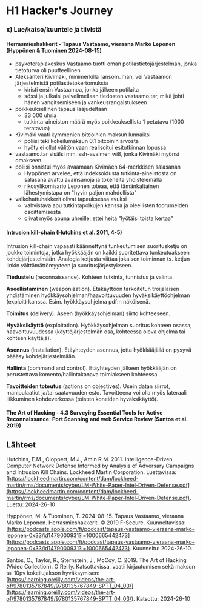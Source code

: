 # H1 Hacker's Journey

### x) Lue/katso/kuuntele ja tiivistä

#### Herrasmieshakkerit - Tapaus Vastaamo, vieraana Marko Leponen (Hyppönen & Tuominen 2024-08-15)

- psykoterapiakeskus Vastaamo tuotti oman potilastietojärjestelmän, jonka tietoturva oli puutteellinen
- Aleksanteri Kivimäki, nimimerkillä ransom_man, vei Vastaamon järjestelmistä potilastietokertomuksia
  - kiristi ensin Vastaamoa, jonka jälkeen potilaita
  - sössi ja julkaisi palvelimellaan tiedoston vastaamo.tar, mikä johti hänen vangitsemiseen ja vankeusrangaistukseen
- poikkeuksellinen tapaus laajudeltaan
  - 33 000 uhria
  - tutkinta-aineiston määrä myös poikkeuksellista 1 petatavu (1000 teratavua)
- Kivimäki vaati kymmenien bitcoinien maksun lunnaiksi
  - poliisi teki kokeilumaksun 0.1 bitcoinin arvosta
  - hyöty ei ollut välitön vaan realisoitui esitutkinnan lopussa
- vastaamo.tar sisälsi mm. ssh-avaimen wi8, jonka Kivimäki myönsi omakseen
- poliisi onnistui myös avaamaan Kivimäen 64-merkkisen salasanan
  - Hyppönen arvelee, että indeksoidusta tutkinta-aineistosta on salasana avattu avainsanoja ja tokeneita yhdistelemällä
  - rikosylikomisario Leponen toteaa, että tämänkaltainen lähestymistapa on "hyvin paljon mahdollista"
- valkohattuhakkerit olivat tapauksessa avuksi
  - vahvistava apu tutkintapolkujen kanssa ja oleellisten foorumeiden osoittamisesta
  - olivat myös apuna uhreille, ettei heitä "lyötäisi toista kertaa"

#### Intrusion kill-chain (Hutchins et al. 2011, 4-5)

Intrusion kill-chain vapaasti käännettynä tunkeutumisen suoritusketju on joukko toimintoja, jotka hyökkääjän on kaikki suoritettava tunkeutuakseen kohdejärjestelmään. Analogia ketjusta viittaa jokaisen toiminnan ts. ketjun linkin välttämättömyyteen ja suoritusjärjestykseen.

**Tiedustelu** (reconnaissance). Kohteen tutkinta, tunnistus ja valinta.

**Aseellistaminen** (weaponization). Etäkäyttöön tarkoitetun troijalaisen yhdistäminen hyökkäysohjelman/haavoittuvuuden hyväksikäyttöohjelman (exploit) kanssa. Esim. hyökkäysohjelma pdf:n näköisenä.

**Toimitus** (delivery). Aseen (hyökkäysohjelman) siirto kohteeseen.

**Hyväksikäyttö** (exploitation). Hyökkäysohjelman suoritus kohteen osassa, haavoittuvuudessa (käyttöjärjestelmän osa, kohteessa oleva ohjelma tai kohteen käyttäjä).

**Asennus** (installation). Etäyhteyden asennus, jotta hyökkääjällä on pysyvä päääsy kohdejärjestelmään.

**Hallinta** (command and control). Etäyhteyden jälkeen hyökkääjän on perustettava komento/hallintakanava toimiakseen kohteessa.

**Tavoitteiden toteutus** (actions on objectives). Usein datan siirrot, manipulaatiot ja/tai saatavuuden esto. Tavoitteena voi olla myös lateraali liikkuminen kohdeverkossa (toisten koneiden hyväksikäyttö).

#### The Art of Hacking - 4.3 Surveying Essential Tools for Active Reconnaissance: Port Scanning and web Service Review (Santos et al. 2019)

## Lähteet

Hutchins, E.M., Cloppert, M.J., Amin R.M. 2011. Intelligence-Driven Computer Network Defense Informed by Analysis of Adversary Campaigns and Intrusion Kill Chains. Lockheed Martin Corporation. Luettavissa: [https://lockheedmartin.com/content/dam/lockheed-martin/rms/documents/cyber/LM-White-Paper-Intel-Driven-Defense.pdf](https://lockheedmartin.com/content/dam/lockheed-martin/rms/documents/cyber/LM-White-Paper-Intel-Driven-Defense.pdf). Luettu: 2024-26-10

Hyppönen, M. & Tuominen, T. 2024-08-15. Tapaus Vastaamo, vieraana Marko Leponen. Herrasmieshakkerit. © 2019 F-Secure. Kuunneltavissa: [https://podcasts.apple.com/fi/podcast/tapaus-vastaamo-vieraana-marko-leponen-0x33/id1479000931?i=1000665442473](https://podcasts.apple.com/fi/podcast/tapaus-vastaamo-vieraana-marko-leponen-0x33/id1479000931?i=1000665442473). Kuunneltu: 2024-26-10.

Santos, O., Taylor, R., Sternstein, J., McCoy, C. 2019. The Art of Hacking (Video Collection). O'Reilly. Katsottavissa, vaatii kirjautumisen sekä maksun tai 10pv kokeilujakson hyväksymisen: [https://learning.oreilly.com/videos/the-art-of/9780135767849/9780135767849-SPTT_04_03/](https://learning.oreilly.com/videos/the-art-of/9780135767849/9780135767849-SPTT_04_03/). Katsottu: 2024-26-10
